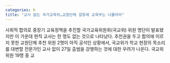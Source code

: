 ```yaml
---
categories: h
title: "교사 없는 국가교육위…교원단체 갈등에 교육부는 나몰라라"
---
```

사회적 합의로 중장기 교육정책을 추진할 국가교육위원회(국교위) 위원 명단이 발표됐지만 이 가운데 현직 교사는 한 명도 없는 것으로 나타났다. 추천권을 두고 합의에 이르지 못한 교원단체 추천 위원 2명이 아직 공석인 상황에서, 국교위가 학교 현장의 목소리를 대변할 전문가인 교사 없이 27일 출범을 강행하는 것에 대한 우려가 나온다. 국교위 위원 19명 중 교